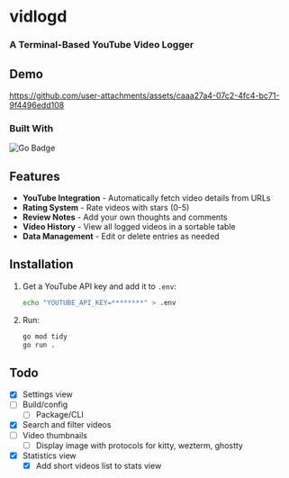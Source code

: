 # vidlogd

### A Terminal-Based YouTube Video Logger

## Demo

https://github.com/user-attachments/assets/caaa27a4-07c2-4fc4-bc71-9f4496edd108

### Built With

![Go Badge](https://img.shields.io/badge/Go-00ADD8?logo=go&logoColor=fff&style=for-the-badge)

## Features

- **YouTube Integration** - Automatically fetch video details from URLs
- **Rating System** - Rate videos with stars (0-5)
- **Review Notes** - Add your own thoughts and comments
- **Video History** - View all logged videos in a sortable table
- **Data Management** - Edit or delete entries as needed

## Installation

1. Get a YouTube API key and add it to `.env`:

   ```bash
   echo "YOUTUBE_API_KEY=********" > .env
   ```

2. Run:
   ```bash
   go mod tidy
   go run .
   ```

## Todo

- [x] Settings view
- [ ] Build/config
  - [ ] Package/CLI
- [x] Search and filter videos
- [ ] Video thumbnails
  - [ ] Display image with protocols for kitty, wezterm, ghostty
- [x] Statistics view
  - [x] Add short videos list to stats view
